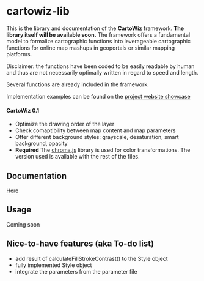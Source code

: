 # cartowiz-lib
This is the library and documentation of the **CartoWiz** framework.
**The library itself will be available soon.**
The framework offers a fundamental model to formalize cartographic functions into leverageable cartographic functions
for online map mashups in geoportals or similar mapping platforms.

Disclaimer: the functions have been coded to be easily readable by human and thus are not necessarily optimally written in regard to speed and length.

Several functions are already included in the framework.

Implementation examples can be found on the [project website showcase](https://npanchaud.github.io/cartowiz/60_video.html)

#### CartoWiz 0.1
- Optimize the drawing order of the layer
- Check comaptibility between map content and map parameters
- Offer different background styles: grayscale, desaturation, smart background, opacity
- **Required** The [chroma.js](http://gka.github.io/chroma.js/) library is used for color transformations. The version used is available with the rest of the files.

## Documentation
[Here](DOCUMENTATION.md)


## Usage
Coming soon

## Nice-to-have features (aka To-do list)
- add result of calculateFillStrokeContrast() to the Style object
- fully implemented Style object
- integrate the parameters from the parameter file

